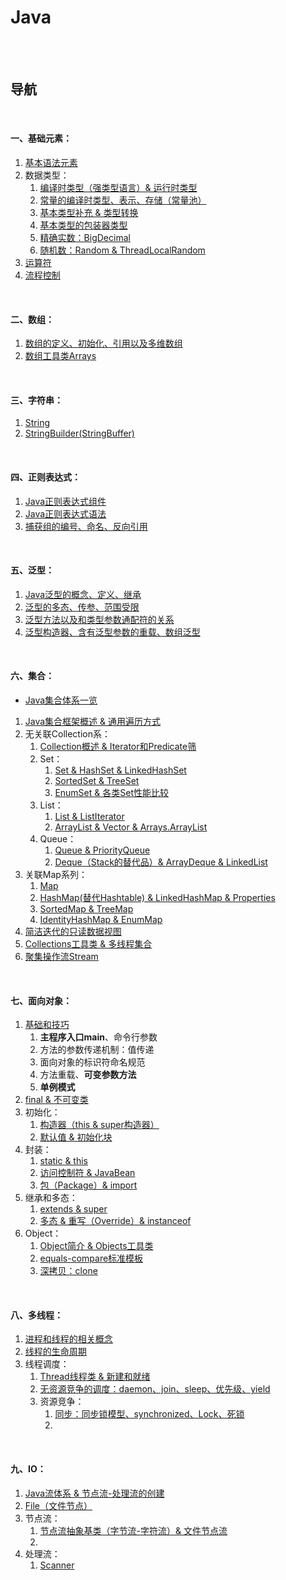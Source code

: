# Java

<br><br>

## 导航

<br>

#### 一、基础元素：

1. [基本语法元素](基础元素/基本语法元素.md#基本语法元素)
2. 数据类型：
   1. [编译时类型（强类型语言）& 运行时类型](基础元素/数据类型/编译时类型（强类型语言）%26%20运行时类型.md#编译时类型强类型语言-运行时类型)
   2. [常量的编译时类型、表示、存储（常量池）](基础元素/数据类型/常量的编译时类型、表示、存储（常量池）.md#常量的编译时类型表示存储常量池)
   3. [基本类型补充 & 类型转换](基础元素/数据类型/基本类型补充%20%26%20类型转换.md#基本类型补充--类型转换)
   4. [基本类型的包装器类型](基础元素/数据类型/基本类型的包装器类型.md#基本类型的包装器类型)
   5. [精确实数：BigDecimal](基础元素/数据类型/精确实数：BigDecimal.md#精确实数bigdecimal)
   6. [随机数：Random & ThreadLocalRandom](基础元素/数据类型/随机数：Random%20%26%20ThreadLocalRandom.md#随机数random--threadlocalrandom)
3. [运算符](基础元素/运算符.md#运算符)
4. [流程控制](基础元素/流程控制.md#流程控制)

<br>

#### 二、数组：

1. [数组的定义、初始化、引用以及多维数组](数组/数组的定义、初始化、引用以及多维数组.md#数组的定义初始化引用以及多维数组)
2. [数组工具类Arrays](数组/数组工具类Arrays.md#数组工具类arrays)

<br>

#### 三、字符串：

1. [String](字符串/String.md#string)
2. [StringBuilder(StringBuffer)](字符串/StringBuilder(StringBuffer).md#stringbuilderstringbuffer)

<br>

#### 四、正则表达式：

1. [Java正则表达式组件](正则表达式/Java正则表达式组件.md#java正则表达式组件)
2. [Java正则表达式语法](正则表达式/Java正则表达式语法.md#java正则表达式语法)
3. [捕获组的编号、命名、反向引用](正则表达式/捕获组的编号、命名、反向引用.md#捕获组的编号命名反向引用)

<br>

#### 五、泛型：

1. [Java泛型的概念、定义、继承](泛型/Java泛型的概念、定义、继承.md#java泛型的概念定义继承)
2. [泛型的多态、传参、范围受限](泛型/泛型的多态、传参、范围受限.md#泛型的多态传参范围受限)
3. [泛型方法以及和类型参数通配符的关系](泛型/泛型方法以及和类型参数通配符的关系.md#泛型方法以及和类型参数通配符的关系)
4. [泛型构造器、含有泛型参数的重载、数组泛型](泛型/泛型构造器、含有泛型参数的重载、数组泛型.md#泛型构造器含有泛型参数的重载数组泛型)

<br>

#### 六、集合：

- [Java集合体系一览](集合/Java集合体系一览.md#java集合体系一览)


1. [Java集合框架概述 & 通用遍历方式](集合/Java集合框架概述%20%26%20通用遍历方式.md#java集合框架概述--通用遍历方式)
2. 无关联Collection系：
   1. [Collection概述 & Iterator和Predicate筛](集合/无关联Collection系/Collection概述%20%26%20Iterator和Predicate筛.md#collection概述--iterator和predicate筛)
   2. Set：
      1. [Set & HashSet & LinkedHashSet](集合/无关联Collection系/Set/Set%20%26%20HashSet%20%26%20LinkedHashSet.md#set--hashset--linkedhashset)
      2. [SortedSet & TreeSet](集合/无关联Collection系/Set/SortedSet%20%26%20TreeSet.md#sortedset--treeset)
      3. [EnumSet & 各类Set性能比较](集合/无关联Collection系/Set/EnumSet%20%26%20各类Set性能比较.md#enumset--各类set性能比较)
   3. List：
      1. [List & ListIterator](集合/无关联Collection系/List/List%20%26%20ListIterator.md#list--listiterator)
      2. [ArrayList & Vector & Arrays.ArrayList](集合/无关联Collection系/List/ArrayList%20%26%20Vector%20%26%20Arrays.ArrayList.md#arraylist--vector--arraysarraylist)
   4. Queue：
      1. [Queue & PriorityQueue](集合/无关联Collection系/Queue/Queue%20%26%20PriorityQueue.md#queue--priorityqueue)
      2. [Deque（Stack的替代品）& ArrayDeque & LinkedList](集合/无关联Collection系/Queue/Deque（Stack的替代品）%26%20ArrayDeque%20%26%20LinkedList.md#dequestack的替代品-arraydeque--linkedlist)
3. 关联Map系列：
   1. [Map](集合/关联Map系列/Map.md#map)
   2. [HashMap(替代Hashtable) & LinkedHashMap & Properties](集合/关联Map系列/HashMap(替代Hashtable)%20%26%20LinkedHashMap%20%26%20Properties.md#hashmap替代hashtable--linkedhashmap--properties)
   3. [SortedMap & TreeMap](集合/关联Map系列/SortedMap%20%26%20TreeMap.md#sortedmap--treemap)
   4. [IdentityHashMap & EnumMap](集合/关联Map系列/IdentityHashMap%20%26%20EnumMap.md#identityhashmap--enummap)
4. [简洁迭代的只读数据视图](集合/简洁迭代的数据视图%20%26%20可变元素的信息错位.md#简洁迭代的数据视图--可变元素的信息错位)
5. [Collections工具类 & 多线程集合](集合/Collections工具类%20%26%20多线程集合.md#collections工具类--多线程集合)
6. [聚集操作流Stream](集合/聚集操作流Stream.md#聚集操作流stream)

<br>

#### 七、面向对象：

1. [基础和技巧](面向对象/基础和技巧.md#基础和技巧)
   1. **主程序入口main**、命令行参数
   2. 方法的参数传递机制：值传递
   3. 面向对象的标识符命名规范
   4. 方法重载、**可变参数方法**
   5. **单例模式**
2. [final & 不可变类](面向对象/final%20%26%20不可变类.md#final--不可变类)
3. 初始化：
   1. [构造器（this & super构造器）](面向对象/初始化/构造器（this%20%26%20super构造器）.md#构造器this--super构造器)
   2. [默认值 & 初始化块](面向对象/初始化/默认值%20%26%20初始化块.md#默认值--初始化块)
4. 封装：
   1. [static & this](面向对象/封装/static%20%26%20this.md#static--this)
   2. [访问控制符 & JavaBean](面向对象/封装/访问控制符%20%26%20JavaBean.md#访问控制符--javabean)
   3. [包（Package）& import](面向对象/封装/包（Package）%26%20import.md#包package-import)
5. 继承和多态：
   1. [extends & super](面向对象/继承和多态/extends%20%26%20super.md#extends--super)
   2. [多态 & 重写（Override）& instanceof](面向对象/继承和多态/多态%20%26%20重写（Override）%26%20instanceof.md#多态--重写override-instanceof)
6. Object：
   1. [Object简介 & Objects工具类](面向对象/Object/Object简介%20%26%20Objects工具类.md#object简介--objects工具类)
   2. [equals-compare标准模板](面向对象/Object/equals-compare标准模板.md#equals-compare标准模板)
   3. [深拷贝：clone](面向对象/Object/深拷贝：clone.md#深拷贝clone)

<br>

#### 八、多线程：

1. [进程和线程的相关概念](多线程/进程和线程的相关概念.md#进程和线程的相关概念)
2. [线程的生命周期](多线程/线程的生命周期.md#线程的生命周期)
3. 线程调度：
   1. [Thread线程类 & 新建和就绪](多线程/线程调度/Thread线程类%20%26%20新建和就绪.md#thread线程类--新建和就绪)
   2. [无资源竞争的调度：daemon、join、sleep、优先级、yield](多线程/线程调度/无资源竞争的调度：daemon、join、sleep、优先级、yield.md#无资源竞争的调度daemonjoinsleep优先级yield)
   3. 资源竞争：
      1. [同步：同步锁模型、synchronized、Lock、死锁]()
      2. []()

<br>

#### 九、IO：

1. [Java流体系 & 节点流-处理流的创建](IO/Java流体系%20%26%20节点流-处理流的创建.md#java流体系--节点流-处理流的创建)
2. [File（文件节点）](IO/File（文件节点）.md#file文件节点)
3. 节点流：
   1. [节点流抽象基类（字节流-字符流）& 文件节点流](IO/节点流/节点流抽象基类（字节流-字符流）%26%20文件节点流.md#节点流抽象基类字节流-字符流-文件节点流)
   2. []()
4. 处理流：
   1. [Scanner](IO/处理流/Scanner.md#scanner)
